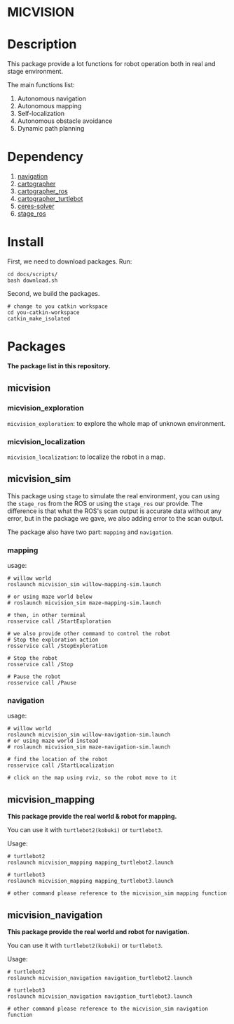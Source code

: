MICVISION
===

# Description

This package provide a lot functions for robot operation both in real and
stage environment.

The main functions list:
1. Autonomous navigation
2. Autonomous mapping
3. Self-localization
4. Autonomous obstacle avoidance
5. Dynamic path planning

# Dependency

1. [navigation](https://github.com/tyuownu/navigation)
2. [cartographer](https://github.com/tyuownu/cartographer)
3. [cartographer_ros](https://github.com/tyuownu/cartographer_ros)
4. [cartographer_turtlebot](https://github.com/tyuownu/cartographer_turtlebot)
5. [ceres-solver](https://github.com/tyuownu/ceres-solver)
6. [stage_ros](https://github.com/tyuownu/stage_ros)

# Install

First, we need to download packages. Run:

```shell
cd docs/scripts/
bash download.sh
```

Second, we build the packages.
```shell
# change to you catkin workspace
cd you-catkin-workspace
catkin_make_isolated
```

# Packages

__The package list in this repository.__

## micvision

### micvision_exploration

`micvision_exploration`: to explore the whole map of unknown environment.

### micvision_localization

`micvision_localization`: to localize the robot in a map.

## micvision_sim

This package using `stage` to simulate the real environment, you can using the
`stage_ros` from the ROS or using the `stage_ros` our provide. The difference
is that what the ROS's scan output is accurate data without any error, but in
the package we gave, we also adding error to the scan output.

The package also have two part: `mapping` and `navigation`.

### mapping

usage:

```shell
# willow world
roslaunch micvision_sim willow-mapping-sim.launch

# or using maze world below
# roslaunch micvision_sim maze-mapping-sim.launch

# then, in other terminal
rosservice call /StartExploration

# we also provide other command to control the robot
# Stop the exploration action
rosservice call /StopExploration

# Stop the robot
rosservice call /Stop

# Pause the robot
rosservice call /Pause
```

### navigation

usage:

```shell
# willow world
roslaunch micvision_sim willow-navigation-sim.launch
# or using maze world instead
# roslaunch micvision_sim maze-navigation-sim.launch

# find the location of the robot
rosservice call /StartLocalization

# click on the map using rviz, so the robot move to it
```

## micvision_mapping

__This package provide the real world & robot for mapping.__

You can use it with `turtlebot2(kobuki)` or `turtlebot3`.

Usage:

```shell
# turtlebot2
roslaunch micvision_mapping mapping_turtlebot2.launch

# turtlebot3
roslaunch micvision_mapping mapping_turtlebot3.launch

# other command please reference to the micvision_sim mapping function
```

## micvision_navigation

__This package provide the real world and robot for navigation.__

You can use it with `turtlebot2(kobuki)` or `turtlebot3`.

Usage:

```shell
# turtlebot2
roslaunch micvision_navigation navigation_turtlebot2.launch

# turtlebot3
roslaunch micvision_navigation navigation_turtlebot3.launch

# other command please reference to the micvision_sim navigation function
```

